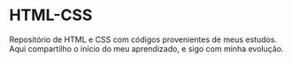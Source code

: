 # HTML-CSS
Repositório de HTML e CSS com códigos provenientes de meus estudos. Aqui compartilho o início do meu aprendizado, e sigo com minha evolução.
